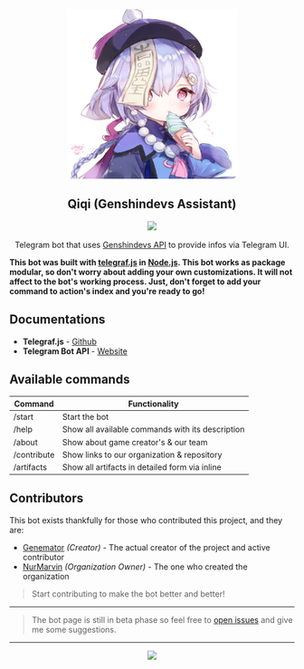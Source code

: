 <p align="center"><a href="https://t.me/genshindevbot" target="_blank"><img height="300" width="300" src="assets/team.jpg"/></a></p>

<h2 align="center">Qiqi (Genshindevs Assistant)</h2>

<p align="center"><a href="https://t.me/genshindevbot"><img src="https://img.shields.io/static/v1.svg?style=flat-square&label=heroku&message=deployed&logoColor=eceff4&logo=github&colorA=000000&colorB=ffffff"/></a></p>

<p align="center"> Telegram bot that uses <a href="https://github.com/genshindev/api" target="_blank">Genshindevs API</a> to provide infos via Telegram UI.</p>

**This bot was built with [telegraf.js](https://github.com/telegraf/telegraf) in
[Node.js](https://nodejs.org/en/). This bot works as package modular, so don't
worry about adding your own customizations. It will not affect to the bot's
working process. Just, don't forget to add your command to action's index and
you're ready to go!**

## Documentations

-   **Telegraf.js** - [Github](https://github.com/telegraf/telegraf)
-   **Telegram Bot API** - [Website](https://core.telegram.org/bots/api)

## Available commands

|   Command   |                  Functionality                   |
| ----------- | ------------------------------------------------ |
| /start      | Start the bot                                    |
| /help       | Show all available commands with its description |
| /about      | Show about game creator's & our team             |
| /contribute | Show links to our organization & repository      |
| /artifacts  | Show all artifacts in detailed form via inline   |


## Contributors

This bot exists thankfully for those who contributed this project, and they are:

-   [Genemator](https://github.com/genemators) _(Creator)_ - The actual creator
    of the project and active contributor
-   [NurMarvin](https://github.com/NurMarvin) _(Organization Owner)_ - The one who
    created the organization

> Start contributing to make the bot better and better!
---

> The bot page is still in beta phase so feel free to
> [open issues](https://github.com/genshindev/telegram-bot/issues/new) and give me some
> suggestions.
---

<p align="center"><a href="https://github.com/genshindev/telegram-bot/blob/master/license"><img src="https://img.shields.io/static/v1.svg?style=flat-square&label=License&message=OSL-3.0&logoColor=eceff4&logo=github&colorA=000000&colorB=ffffff"/></a></p>
